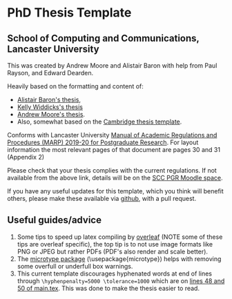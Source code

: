 # PhD Thesis Template
## School of Computing and Communications, Lancaster University

This was created by Andrew Moore and Alistair Baron with help from Paul Rayson, and Edward Dearden.

Heavily based on the formatting and content of:
- [Alistair Baron's thesis](https://eprints.lancs.ac.uk/id/eprint/84887/1/2011Baronphd.pdf),
- [Kelly Widdicks's thesis](https://eprints.lancs.ac.uk/id/eprint/143606/1/2019widdicksphd.pdf)
- [Andrew Moore's thesis](https://scholar.google.co.uk/citations?user=mJRN_SIAAAAJ&hl=en).
- Also, somewhat based on the [Cambridge thesis template](https://github.com/kks32/phd-thesis-template).

Conforms with Lancaster University [Manual of Academic Regulations and Procedures (MARP) 2019-20 for Postgraduate Research](https://www.lancaster.ac.uk/media/lancaster-university/content-assets/documents/student-based-services/asq/marp/PGR-Regs.pdf). For layout information the most relevant pages of that document are pages 30 and 31 (Appendix 2)

Please check that your thesis complies with the current regulations. If not available from the above link, details will be on the [SCC PGR Moodle space](https://modules.lancaster.ac.uk/course/view.php?id=22985).

If you have any useful updates for this template, which you think will benefit others, please make these available via [github](https://github.com/InfoLab21/scc-thesis-template), with a pull request.

## Useful guides/advice
1. Some tips to speed up latex compiling by [overleaf](https://www.overleaf.com/learn/how-to/Why_do_I_keep_getting_the_compile_timeout_error_message%3F) (NOTE some of these tips are overleaf specific), the top tip is to not use image formats like PNG or JPEG but rather PDFs (PDF's also render and scale better).
2. The [microtype package](https://ctan.org/pkg/microtype?lang=en) (\usepackage{microtype}) helps with removing some overfull or underfull box warnings.
3. This current template discourages hyphenated words at end of lines through `\hyphenpenalty=5000 \tolerance=1000` which are on [lines 48 and 50 of main.tex](https://github.com/InfoLab21/scc-thesis-template/blob/master/main.tex#L48-L50). This was done to make the thesis easier to read.
